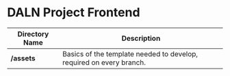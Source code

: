 # DALN Project Frontend

|Directory Name   | Description  |
|---|---|
| **/assets**   | Basics of the template needed to develop, required on every branch.  |

